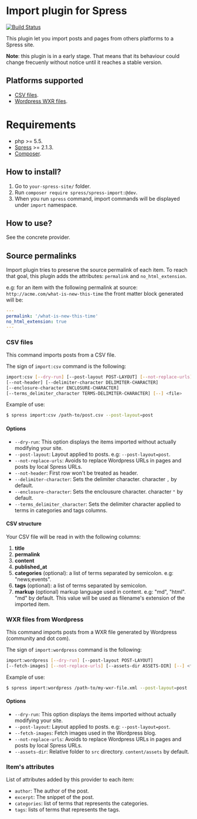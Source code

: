 Import plugin for Spress
========================
[![Build Status](https://travis-ci.org/spress/Spress-import.svg?branch=master)](https://travis-ci.org/spress/Spress-import)

This plugin let you import posts and pages from others platforms to a Spress site.

**Note**: this plugin is in a early stage. That means that its behaviour could change
frecuenly without notice until it reaches a stable version.

## Platforms supported
* [CSV files](#csv-files).
* [Wordpress WXR files](#wordpress-wxr-files).

# Requirements
* php >= 5.5.
* [Spress](http://spress.yosymfony.com) >= 2.1.3.
* [Composer](https://getcomposer.org/).

## How to install?
1. Go to `your-spress-site/` folder.
2. Run `composer require spress/spress-import:@dev`.
3. When you run `spress` command, import commands will be displayed under `import` namespace.

## How to use?
See the concrete provider.

## Source permalinks
Import plugin tries to preserve the source permalink of each item. To reach that
goal, this plugin adds the attributes: `permalink` and `no_html_extension`.

e.g: for an item with the following permalink at source: `http://acme.com/what-is-new-this-time`
the front matter block generated will be:

```yaml
---
permalink: '/what-is-new-this-time'
no_html_extension: true
---
```

### CSV files
This command imports posts from a CSV file.

The sign of `import:csv` command is the following:

```bash
import:csv [--dry-run] [--post-layout POST-LAYOUT] [--not-replace-urls]
[--not-header] [--delimiter-character DELIMITER-CHARACTER]
[--enclosure-character ENCLOSURE-CHARACTER]
[--terms_delimiter_character TERMS-DELIMITER-CHARACTER] [--] <file>
```

Example of use:
```bash
$ spress import:csv /path-to/post.csv --post-layout=post
```
#### Options
* `--dry-run`: This option displays the items imported without actually modifying your site.
* `--post-layout`: Layout applied to posts. e.g: `--post-layout=post`.
* `--not-replace-urls`: Avoids to replace Wordpress URLs in pages and posts by local Spress URLs.
* `--not-header`: First row won't be treated as header.
* `--delimiter-character`: Sets the delimiter character. character `,` by default.
* `--enclosure-character`: Sets the enclousure character. character `"` by default.
* `--terms_delimiter_character`: Sets the delimiter character applied to terms in categories and tags columns.

#### CSV structure

Your CSV file will be read in with the following columns:

1. **title**
2. **permalink**
3. **content**
4. **published_at**
5. **categories** (optional): a list of terms separated by semicolon. e.g:
"news;events".
6. **tags** (optional): a list of terms separated by semicolon.
7. **markup** (optional) markup language used in content. e.g: "md", "html".
"md" by default. This value will be used as filename's extension of the imported item.

### WXR files from Wordpress
This command imports posts from a WXR file generated by Wordpress (community and dot com).

The sign of `import:wordpress` command is the following:

```bash
import:wordpress [--dry-run] [--post-layout POST-LAYOUT]
[--fetch-images] [--not-replace-urls] [--assets-dir ASSETS-DIR] [--] <file>
```
Example of use:
```bash
$ spress import:wordpress /path-to/my-wxr-file.xml --post-layout=post
```
#### Options
* `--dry-run`: This option displays the items imported without actually modifying your site.
* `--post-layout`: Layout applied to posts. e.g: `--post-layout=post`.
* `--fetch-images`: Fetch images used in the Wordpress blog.
* `--not-replace-urls`: Avoids to replace Wordpress URLs in pages and posts by local Spress URLs.
* `--assets-dir`: Relative folder to `src` directory. `content/assets` by default.

### Item's attributes
List of attributes added by this provider to each item:

* `author`: The author of the post.
* `excerpt`: The snippet of the post.
* `categories`: list of terms that represents the categories.
* `tags`: lists of terms that represents the tags.
